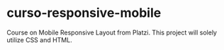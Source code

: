 # curso-responsive-mobile
Course on Mobile Responsive Layout from Platzi. This project will solely utilize CSS and HTML.

